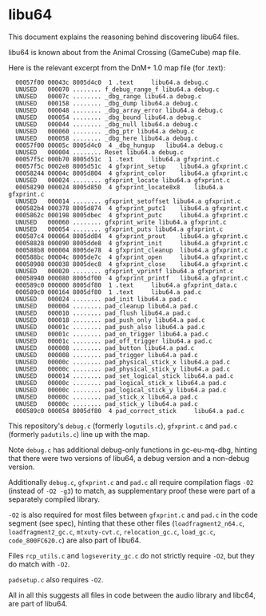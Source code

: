 # libu64

This document explains the reasoning behind discovering libu64 files.

libu64 is known about from the Animal Crossing (GameCube) map file.

Here is the relevant excerpt from the DnM+ 1.0 map file (for .text):

```
  00057f00 00043c 8005d4c0  1 .text 	libu64.a debug.c
  UNUSED   000070 ........ f_debug_range_f libu64.a debug.c
  UNUSED   00007c ........ _dbg_range libu64.a debug.c
  UNUSED   000158 ........ _dbg_dump libu64.a debug.c
  UNUSED   000048 ........ _dbg_array_error libu64.a debug.c
  UNUSED   000054 ........ _dbg_bound libu64.a debug.c
  UNUSED   000044 ........ _dbg_null libu64.a debug.c
  UNUSED   000060 ........ _dbg_ptr libu64.a debug.c
  UNUSED   000058 ........ _dbg_here libu64.a debug.c
  00057f00 00005c 8005d4c0  4 _dbg_hungup 	libu64.a debug.c
  UNUSED   000004 ........ Reset libu64.a debug.c
  00057f5c 000b70 8005d51c  1 .text 	libu64.a gfxprint.c
  00057f5c 0002e8 8005d51c  4 gfxprint_setup 	libu64.a gfxprint.c
  00058244 00004c 8005d804  4 gfxprint_color 	libu64.a gfxprint.c
  UNUSED   000024 ........ gfxprint_locate libu64.a gfxprint.c
  00058290 000024 8005d850  4 gfxprint_locate8x8 	libu64.a gfxprint.c
  UNUSED   000014 ........ gfxprint_setoffset libu64.a gfxprint.c
  000582b4 000378 8005d874  4 gfxprint_putc1 	libu64.a gfxprint.c
  0005862c 000198 8005dbec  4 gfxprint_putc 	libu64.a gfxprint.c
  UNUSED   000060 ........ gfxprint_write libu64.a gfxprint.c
  UNUSED   000054 ........ gfxprint_puts libu64.a gfxprint.c
  000587c4 000064 8005dd84  4 gfxprint_prout 	libu64.a gfxprint.c
  00058828 000090 8005dde8  4 gfxprint_init 	libu64.a gfxprint.c
  000588b8 000004 8005de78  4 gfxprint_cleanup 	libu64.a gfxprint.c
  000588bc 00004c 8005de7c  4 gfxprint_open 	libu64.a gfxprint.c
  00058908 000038 8005dec8  4 gfxprint_close 	libu64.a gfxprint.c
  UNUSED   000020 ........ gfxprint_vprintf libu64.a gfxprint.c
  00058940 000080 8005df00  4 gfxprint_printf 	libu64.a gfxprint.c
  000589c0 000000 8005df80  1 .text 	libu64.a gfxprint_data.c
  000589c0 000164 8005df80  1 .text 	libu64.a pad.c
  UNUSED   000024 ........ pad_init libu64.a pad.c
  UNUSED   000004 ........ pad_cleanup libu64.a pad.c
  UNUSED   000010 ........ pad_flush libu64.a pad.c
  UNUSED   000018 ........ pad_push_only libu64.a pad.c
  UNUSED   00001c ........ pad_push_also libu64.a pad.c
  UNUSED   00001c ........ pad_on_trigger libu64.a pad.c
  UNUSED   00001c ........ pad_off_trigger libu64.a pad.c
  UNUSED   000008 ........ pad_button libu64.a pad.c
  UNUSED   000008 ........ pad_trigger libu64.a pad.c
  UNUSED   00000c ........ pad_physical_stick_x libu64.a pad.c
  UNUSED   00000c ........ pad_physical_stick_y libu64.a pad.c
  UNUSED   000014 ........ pad_set_logical_stick libu64.a pad.c
  UNUSED   00000c ........ pad_logical_stick_x libu64.a pad.c
  UNUSED   00000c ........ pad_logical_stick_y libu64.a pad.c
  UNUSED   00000c ........ pad_stick_x libu64.a pad.c
  UNUSED   00000c ........ pad_stick_y libu64.a pad.c
  000589c0 000054 8005df80  4 pad_correct_stick 	libu64.a pad.c
```

This repository's `debug.c` (formerly `logutils.c`), `gfxprint.c` and `pad.c` (formerly `padutils.c`) line up with the map.

Note `debug.c` has additional debug-only functions in gc-eu-mq-dbg, hinting that there were two versions of libu64, a debug version and a non-debug version.

Additionally `debug.c`, `gfxprint.c` and `pad.c` all require compilation flags `-O2` (instead of `-O2 -g3`) to match, as supplementary proof these were part of a separately compiled library.

`-O2` is also required for most files between `gfxprint.c` and `pad.c` in the code segment (see spec), hinting that these other files (`loadfragment2_n64.c`, `loadfragment2_gc.c`, `mtxuty-cvt.c`, `relocation_gc.c`, `load_gc.c`, `code_800FC620.c`) are also part of libu64.

Files `rcp_utils.c` and `logseverity_gc.c` do not strictly require `-O2`, but they do match with `-O2`.

`padsetup.c` also requires `-O2`.

All in all this suggests all files in code between the audio library and libc64, are part of libu64.
